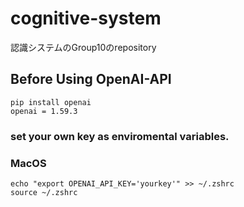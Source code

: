 # cognitive-system
認識システムのGroup10のrepository

## Before Using OpenAI-API

```pip install openai```  
```openai = 1.59.3``` 

### set your own key as enviromental variables.   

### MacOS  

```echo "export OPENAI_API_KEY='yourkey'" >> ~/.zshrc```  
```source ~/.zshrc```

